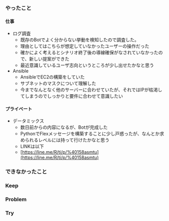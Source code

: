 ### やったこと

#### 仕事

- ログ調査
  - 既存のBotでよく分からない挙動を検知したので調査した。
  - 理由としてはこちらが想定していなかったユーザーの操作だった
  - 確かによく考えるとシナリオ終了後の導線確保がなされていなかったので、新しい提案ができた
  - 最近意識しているユーザ志向というところが少し出せたかなと思う
- Ansible
  - AnsibleでEC2の構築をしていた
  - サブネットのマスクについて理解した
  - 今までなんとなく他のサーバーに合わせていたが、それではIPが枯渇してしまうのでしっかりと要件に合わせて意識したい

#### プライベート

- データミックス
  - 数日前からの内容になるが、Botが完成した
  - PythonでFlexメッセージを構築することに少し戸惑ったが、なんとか求められるレベルには持って行けたかなと思う
  - LINKは以下
  - [https://line.me/R/ti/p/%40158asmtu](https://line.me/R/ti/p/%40158asmtu)

### できなかったこと



### Keep



### Problem



### Try
